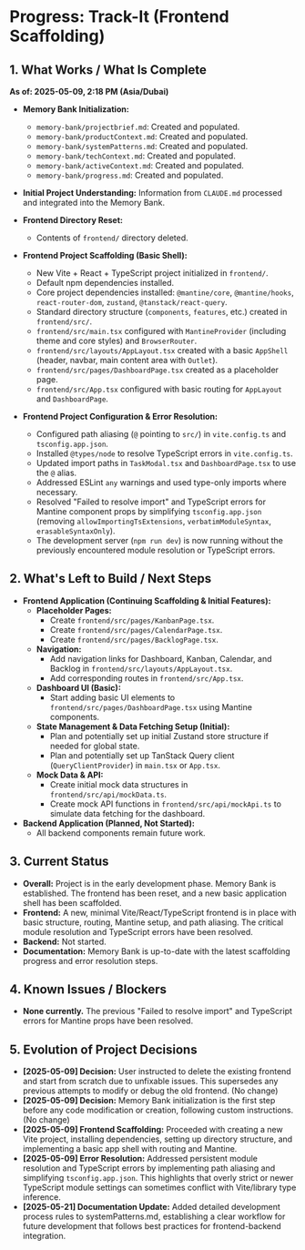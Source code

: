 # Progress: Track-It (Frontend Scaffolding)

## 1. What Works / What Is Complete

**As of: 2025-05-09, 2:18 PM (Asia/Dubai)**

- **Memory Bank Initialization:**
    - `memory-bank/projectbrief.md`: Created and populated.
    - `memory-bank/productContext.md`: Created and populated.
    - `memory-bank/systemPatterns.md`: Created and populated.
    - `memory-bank/techContext.md`: Created and populated.
    - `memory-bank/activeContext.md`: Created and populated.
    - `memory-bank/progress.md`: Created and populated.
- **Initial Project Understanding:** Information from `CLAUDE.md` processed and integrated into the Memory Bank.
- **Frontend Directory Reset:**
    - Contents of `frontend/` directory deleted.
- **Frontend Project Scaffolding (Basic Shell):**
    - New Vite + React + TypeScript project initialized in `frontend/`.
    - Default npm dependencies installed.
    - Core project dependencies installed: `@mantine/core`, `@mantine/hooks`, `react-router-dom`, `zustand`, `@tanstack/react-query`.
    - Standard directory structure (`components`, `features`, etc.) created in `frontend/src/`.
    - `frontend/src/main.tsx` configured with `MantineProvider` (including theme and core styles) and `BrowserRouter`.
    - `frontend/src/layouts/AppLayout.tsx` created with a basic `AppShell` (header, navbar, main content area with `Outlet`).
    - `frontend/src/pages/DashboardPage.tsx` created as a placeholder page.
    - `frontend/src/App.tsx` configured with basic routing for `AppLayout` and `DashboardPage`.

- **Frontend Project Configuration & Error Resolution:**
    - Configured path aliasing (`@` pointing to `src/`) in `vite.config.ts` and `tsconfig.app.json`.
    - Installed `@types/node` to resolve TypeScript errors in `vite.config.ts`.
    - Updated import paths in `TaskModal.tsx` and `DashboardPage.tsx` to use the `@` alias.
    - Addressed ESLint `any` warnings and used type-only imports where necessary.
    - Resolved "Failed to resolve import" and TypeScript errors for Mantine component props by simplifying `tsconfig.app.json` (removing `allowImportingTsExtensions`, `verbatimModuleSyntax`, `erasableSyntaxOnly`).
    - The development server (`npm run dev`) is now running without the previously encountered module resolution or TypeScript errors.

## 2. What's Left to Build / Next Steps

- **Frontend Application (Continuing Scaffolding & Initial Features):**
    - **Placeholder Pages:**
        - Create `frontend/src/pages/KanbanPage.tsx`.
        - Create `frontend/src/pages/CalendarPage.tsx`.
        - Create `frontend/src/pages/BacklogPage.tsx`.
    - **Navigation:**
        - Add navigation links for Dashboard, Kanban, Calendar, and Backlog in `frontend/src/layouts/AppLayout.tsx`.
        - Add corresponding routes in `frontend/src/App.tsx`.
    - **Dashboard UI (Basic):**
        - Start adding basic UI elements to `frontend/src/pages/DashboardPage.tsx` using Mantine components.
    - **State Management & Data Fetching Setup (Initial):**
        - Plan and potentially set up initial Zustand store structure if needed for global state.
        - Plan and potentially set up TanStack Query client (`QueryClientProvider`) in `main.tsx` or `App.tsx`.
    - **Mock Data & API:**
        - Create initial mock data structures in `frontend/src/api/mockData.ts`.
        - Create mock API functions in `frontend/src/api/mockApi.ts` to simulate data fetching for the dashboard.
- **Backend Application (Planned, Not Started):**
    - All backend components remain future work.

## 3. Current Status

- **Overall:** Project is in the early development phase. Memory Bank is established. The frontend has been reset, and a new basic application shell has been scaffolded.
- **Frontend:** A new, minimal Vite/React/TypeScript frontend is in place with basic structure, routing, Mantine setup, and path aliasing. The critical module resolution and TypeScript errors have been resolved.
- **Backend:** Not started.
- **Documentation:** Memory Bank is up-to-date with the latest scaffolding progress and error resolution steps.

## 4. Known Issues / Blockers

- **None currently.** The previous "Failed to resolve import" and TypeScript errors for Mantine props have been resolved.

## 5. Evolution of Project Decisions

- **[2025-05-09] Decision:** User instructed to delete the existing frontend and start from scratch due to unfixable issues. This supersedes any previous attempts to modify or debug the old frontend. (No change)
- **[2025-05-09] Decision:** Memory Bank initialization is the first step before any code modification or creation, following custom instructions. (No change)
- **[2025-05-09] Frontend Scaffolding:** Proceeded with creating a new Vite project, installing dependencies, setting up directory structure, and implementing a basic app shell with routing and Mantine.
- **[2025-05-09] Error Resolution:** Addressed persistent module resolution and TypeScript errors by implementing path aliasing and simplifying `tsconfig.app.json`. This highlights that overly strict or newer TypeScript module settings can sometimes conflict with Vite/library type inference.
- **[2025-05-21] Documentation Update:** Added detailed development process rules to systemPatterns.md, establishing a clear workflow for future development that follows best practices for frontend-backend integration.